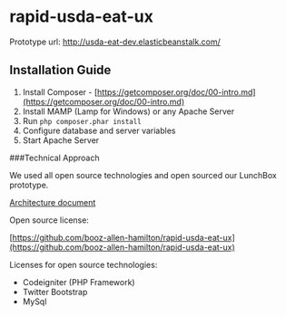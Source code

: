 # rapid-usda-eat-ux

Prototype url: http://usda-eat-dev.elasticbeanstalk.com/

## Installation Guide

1. Install Composer - [https://getcomposer.org/doc/00-intro.md](https://getcomposer.org/doc/00-intro.md)
2. Install MAMP (Lamp for Windows) or any Apache Server
3. Run `php composer.phar install`
4. Configure database and server variables
5. Start Apache Server

###Technical Approach

We used all open source technologies and open sourced our LunchBox prototype.

[Architecture document]()

Open source license:

[https://github.com/booz-allen-hamilton/rapid-usda-eat-ux](https://github.com/booz-allen-hamilton/rapid-usda-eat-ux)

Licenses for open source technologies:

* Codeigniter (PHP Framework)
* Twitter Bootstrap
* MySql
